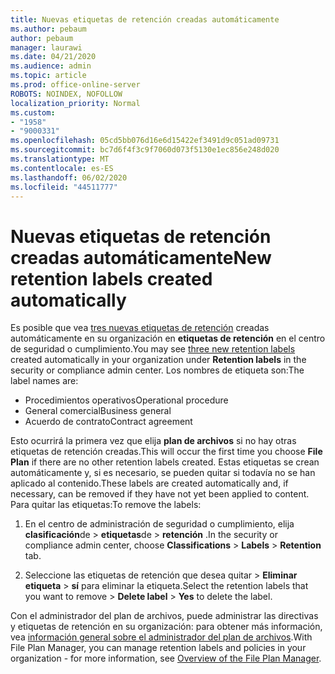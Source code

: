 ```yaml
---
title: Nuevas etiquetas de retención creadas automáticamente
ms.author: pebaum
author: pebaum
manager: laurawi
ms.date: 04/21/2020
ms.audience: admin
ms.topic: article
ms.prod: office-online-server
ROBOTS: NOINDEX, NOFOLLOW
localization_priority: Normal
ms.custom:
- "1958"
- "9000331"
ms.openlocfilehash: 05cd5bb076d16e6d15422ef3491d9c051ad09731
ms.sourcegitcommit: bc7d6f4f3c9f7060d073f5130e1ec856e248d020
ms.translationtype: MT
ms.contentlocale: es-ES
ms.lasthandoff: 06/02/2020
ms.locfileid: "44511777"
---
```

# <a name="new-retention-labels-created-automatically"></a><span data-ttu-id="d33cf-102">Nuevas etiquetas de retención creadas automáticamente</span><span class="sxs-lookup"><span data-stu-id="d33cf-102">New retention labels created automatically</span></span>

<span data-ttu-id="d33cf-103">Es posible que vea [tres nuevas etiquetas de retención](https://docs.microsoft.com/microsoft-365/compliance/file-plan-manager) creadas automáticamente en su organización en **etiquetas de retención** en el centro de seguridad o cumplimiento.</span><span class="sxs-lookup"><span data-stu-id="d33cf-103">You may see [three new retention labels](https://docs.microsoft.com/microsoft-365/compliance/file-plan-manager) created automatically in your organization under **Retention labels** in the security or compliance admin center.</span></span> <span data-ttu-id="d33cf-104">Los nombres de etiqueta son:</span><span class="sxs-lookup"><span data-stu-id="d33cf-104">The label names are:</span></span>

- <span data-ttu-id="d33cf-105">Procedimientos operativos</span><span class="sxs-lookup"><span data-stu-id="d33cf-105">Operational procedure</span></span>
- <span data-ttu-id="d33cf-106">General comercial</span><span class="sxs-lookup"><span data-stu-id="d33cf-106">Business general</span></span>
- <span data-ttu-id="d33cf-107">Acuerdo de contrato</span><span class="sxs-lookup"><span data-stu-id="d33cf-107">Contract agreement</span></span>

<span data-ttu-id="d33cf-108">Esto ocurrirá la primera vez que elija **plan de archivos** si no hay otras etiquetas de retención creadas.</span><span class="sxs-lookup"><span data-stu-id="d33cf-108">This will occur the first time you choose **File Plan** if there are no other retention labels created.</span></span> <span data-ttu-id="d33cf-109">Estas etiquetas se crean automáticamente y, si es necesario, se pueden quitar si todavía no se han aplicado al contenido.</span><span class="sxs-lookup"><span data-stu-id="d33cf-109">These labels are created automatically and, if necessary, can be removed if they have not yet been applied to content.</span></span> <span data-ttu-id="d33cf-110">Para quitar las etiquetas:</span><span class="sxs-lookup"><span data-stu-id="d33cf-110">To remove the labels:</span></span>

1. <span data-ttu-id="d33cf-111">En el centro de administración de seguridad o cumplimiento, elija **clasificación**de  >  **etiquetas**de  >  **retención** .</span><span class="sxs-lookup"><span data-stu-id="d33cf-111">In the security or compliance admin center, choose **Classifications** > **Labels** > **Retention** tab.</span></span>

1. <span data-ttu-id="d33cf-112">Seleccione las etiquetas de retención que desea quitar > **Eliminar etiqueta**  >  **sí** para eliminar la etiqueta.</span><span class="sxs-lookup"><span data-stu-id="d33cf-112">Select the retention labels that you want to remove > **Delete label** > **Yes** to delete the label.</span></span>

<span data-ttu-id="d33cf-113">Con el administrador del plan de archivos, puede administrar las directivas y etiquetas de retención en su organización: para obtener más información, vea [información general sobre el administrador del plan de archivos](https://docs.microsoft.com/microsoft-365/compliance/file-plan-manager).</span><span class="sxs-lookup"><span data-stu-id="d33cf-113">With File Plan Manager, you can manage retention labels and policies in your organization - for more information, see [Overview of the File Plan Manager](https://docs.microsoft.com/microsoft-365/compliance/file-plan-manager).</span></span>